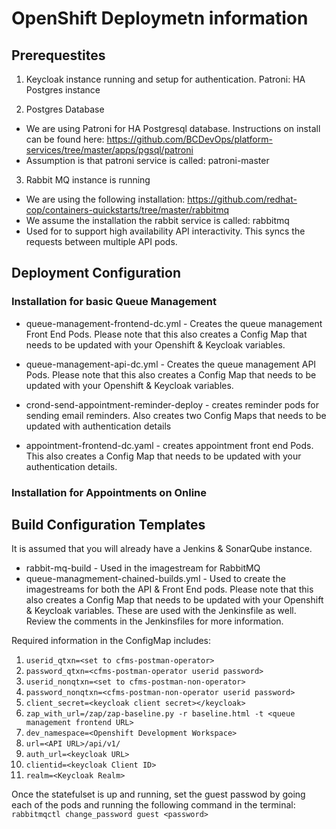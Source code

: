# OpenShift Deploymetn information

## Prerequestites

1. Keycloak instance running and setup for authentication.
Patroni: HA Postgres instance

2. Postgres Database

* We are using Patroni for HA Postgresql database. Instructions on install can be found here: https://github.com/BCDevOps/platform-services/tree/master/apps/pgsql/patroni
* Assumption is that patroni service is called: patroni-master

3. Rabbit MQ instance is running

* We are using the following installation: https://github.com/redhat-cop/containers-quickstarts/tree/master/rabbitmq
* We assume the installation the rabbit service is called: rabbitmq
* Used for to support high availability API interactivity. This syncs the requests between multiple API pods.


## Deployment Configuration

### Installation for basic Queue Management

- queue-management-frontend-dc.yml - Creates the queue management Front End Pods. Please note that this also creates a Config Map that needs to be updated with your Openshift & Keycloak variables.
- queue-management-api-dc.yml - Creates the queue management API Pods. Please note that this also creates a Config Map that needs to be updated with your Openshift & Keycloak variables.
- crond-send-appointment-reminder-deploy - creates reminder pods for sending email reminders. Also creates two Config Maps that needs to be updated with authentication details

- appointment-frontend-dc.yaml - creates appointment front end Pods. This also creates a Config Map that needs to be updated with your authentication details.
### Installation for Appointments on Online

## Build Configuration Templates

It is assumed that you will already have a Jenkins & SonarQube instance.

- rabbit-mq-build - Used in the imagestream for RabbitMQ
- queue-managmement-chained-builds.yml - Used to create the imagestreams for both the API & Front End pods. Please note that this also creates a Config Map that needs to be updated with your Openshift & Keycloak variables. These are used with the Jenkinsfile as well. Review the comments in the Jenkinsfiles for more information.

Required information in the ConfigMap includes:

1. `userid_qtxn=<set to cfms-postman-operator>`
1. `password_qtxn=<cfms-postman-operator userid password>`
1. `userid_nonqtxn=<set to cfms-postman-non-operator>`
1. `password_nonqtxn=<cfms-postman-non-operator userid password>`
1. `client_secret=<keycloak client secret></keycloak>`
1. `zap_with_url=/zap/zap-baseline.py -r baseline.html -t <queue management frontend URL>`
1. `dev_namespace=<Openshift Development Workspace>`
1. `url=<API URL>/api/v1/`
1. `auth_url=<keycloak URL>`
1. `clientid=<keycloak Client ID>`
1. `realm=<Keycloak Realm>`

Once the statefulset is up and running, set the guest passwod by going each of the pods and running the following command in the terminal:
`rabbitmqctl change_password guest <password>`